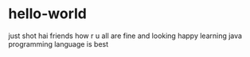 # hello-world
just shot
hai friends how r u all are fine and looking happy learning java programming language is best
